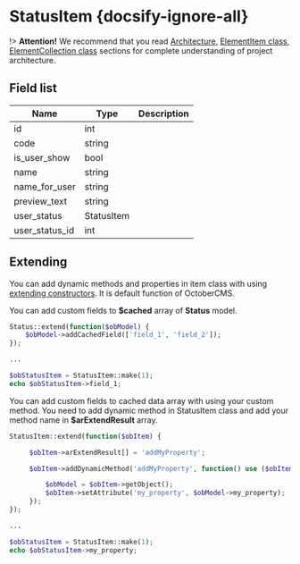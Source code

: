 # StatusItem {docsify-ignore-all}

!> **Attention!**  We recommend that you read [Architecture](architecture/architecture), [ElementItem class](architecture/item-class/item-class.md),
[ElementCollection class](architecture/collection-class/collection-class.md) sections for complete understanding of  project architecture.

## Field list

|  Name | Type | Description |
|-------|------|--------|
|id|int|
|code|string|
|is_user_show|bool|
|name|string|
|name_for_user|string|
|preview_text|string|
|user_status|StatusItem|
|user_status_id|int|

## Extending

You can add dynamic methods and properties in item class with using [extending constructors](http://octobercms.com/docs/services/behaviors#constructor-extension).
It is default function of OctoberCMS.

You can add custom fields to **$cached** array of **Status** model.
```php
Status::extend(function($obModel) {
    $obModel->addCachedField(['field_1', 'field_2']);
});

...

$obStatusItem = StatusItem::make(1);
echo $obStatusItem->field_1;
```

You can add custom fields to cached data array with using your custom method.
You need to add dynamic method in StatusItem class and add your method name in **$arExtendResult** array.
```php
StatusItem::extend(function($obItem) {

     $obItem->arExtendResult[] = 'addMyProperty';

     $obItem->addDynamicMethod('addMyProperty', function() use ($obItem) {

         $obModel = $obItem->getObject();
         $obItem->setAttribute('my_property', $obModel->my_property);
     });
});

...

$obStatusItem = StatusItem::make(1);
echo $obStatusItem->my_property;
```